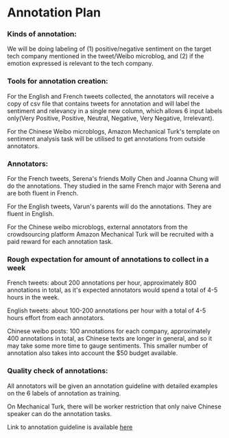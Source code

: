 # Annotation Plan

### Kinds of annotation:

We will be doing labeling of (1) positive/negative sentiment on the target tech company mentioned in the tweet/Weibo microblog, and (2) if the emotion expressed is relevant to the tech company.

### Tools for annotation creation:

For the English and French tweets collected, the annotators will receive a copy of csv file that contains tweets for annotation and will label the sentiment and relevancy in a single new column, which allows 6 input labels only(Very Positive, Positive, Neutral, Negative, Very Negative, Irrelevant).

For the Chinese Weibo microblogs, Amazon Mechanical Turk's template on sentiment analysis task will be utilised to get annotations from outside annotators.

### Annotators:

For the French tweets, Serena's friends Molly Chen and Joanna Chung will do the annotations. They studied in the same French major with Serena and are both fluent in French.

For the English tweets, Varun's parents will do the annotations. They are fluent in English.

For the Chinese weibo microblogs, external annotators from the crowdsourcing platform Amazon Mechanical Turk will be recruited with a paid reward for each annotation task.

### Rough expectation for amount of annotations to collect in a week

French tweets: about 200 annotations per hour, approximately 800 annotations in total, as it's expected annotators would spend a total of 4-5 hours in the week.

English tweets: about 100-200 annotations per hour with a total of 4-5 hours effort from each annotators.

Chinese weibo posts: 100 annotations for each company, approximately 400 annotations in total, as Chinese texts are longer in general, and so it may take some more time to gauge sentiments. This smaller number of annotation also takes into account the $50 budget available.

### Quality check of annotations:

All annotators will be given an annotation guideline with detailed examples on the 6 labels of annotation as training.

On Mechanical Turk, there will be worker restriction that only naive Chinese speaker can do the annotation tasks. 

Link to annotation guideline is available [here](https://github.ubc.ca/shuning3/COLX523_SH_VT_AL/blob/serena/annotator_guidelines.md)


 


